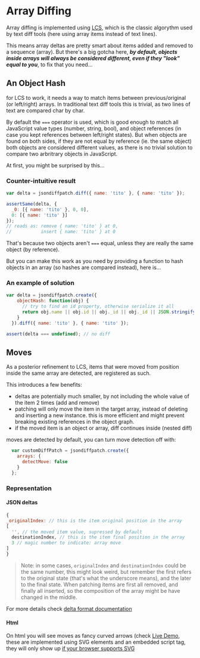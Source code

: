 Array Diffing
===========

Array diffing is implemented using [LCS](http://en.wikipedia.org/wiki/Longest_common_subsequence_problem), which is the classic algorythm used by text diff tools (here using array items instead of text lines).

This means array deltas are pretty smart about items added and removed to a sequence (array).
But there's a big gotcha here, ***by default, objects inside arrays will always be considered different, even if they "look" equal to you***, to fix that you need...

An Object Hash
------------

for LCS to work, it needs a way to match items between previous/original (or left/right) arrays.
In traditional text diff tools this is trivial, as two lines of text are compared char by char.

By default the ```===``` operator is used, which is good enough to match all JavaScript value types (number, string, bool), and object references (in case you kept references between left/right states).
But when objects are found on both sides, if they are not equal by reference (ie. the same object) both objects are  considered different values, as there is no trivial solution to compare two arbritrary objects in JavaScript.

At first, you might be surprised by this...

### Counter-intuitive result
``` javascript
var delta = jsondiffpatch.diff({ name: 'tito' }, { name: 'tito' });

assertSame(delta, { 
  _0: [{ name: 'tito' }, 0, 0], 
  0: [{ name: 'tito' }]
});
// reads as: remove { name: 'tito' } at 0, 
//           insert { name: 'tito' } at 0
```

That's because two objects aren't ```===``` equal, unless they are really the same object (by reference).

But you can make this work as you need by providing a function to hash objects in an array (so hashes are compared instead), here is...

### An example of solution
``` javascript
var delta = jsondiffpatch.create({
    objectHash: function(obj) {
      // try to find an id property, otherwise serialize it all
      return obj.name || obj.id || obj._id || obj._id || JSON.stringify(obj);
    }
  }).diff({ name: 'tito' }, { name: 'tito' });

assert(delta === undefined); // no diff
```

Moves
-----

As a posterior refinement to LCS, items that were moved from position inside the same array are detected, are registered as such.

This introduces a few benefits:
- deltas are potentially much smaller, by not including the whole value of the item 2 times (add and remove)
- patching will only move the item in the target array, instead of deleting and inserting a new instance. this is more efficient and might prevent breaking existing references in the object graph.
- if the moved item is an object or array, diff continues inside (nested diff)

moves are detected by default, you can turn move detection off with:
``` javascript
  var customDiffPatch = jsondiffpatch.create({
    arrays: {
      detectMove: false
    }
  };
```

### Representation

#### JSON deltas

``` js
{
_originalIndex: // this is the item original position in the array
[
  '', // the moved item value, supressed by default
  destinationIndex, // this is the item final position in the array
  3 // magic number to indicate: array move
]
}
```

> Note: in some cases, ```originalIndex``` and ```destinationIndex``` could be the same number, this might look weird, but remember the first refers to the original state (that's what the underscore means), and the later to the final state. When patching items are first all removed, and finally all inserted, so the composition of the array might be have changed in the middle.

For more details check [delta format documentation](deltas.md)

#### Html

On html you will see moves as fancy curved arrows (check [Live Demo](http://benjamine.github.com/JsonDiffPatch/demo/index.html), these are implemented using SVG elements and an embedded script tag, they will only show up [if your browser supports SVG](http://caniuse.com/svg)

